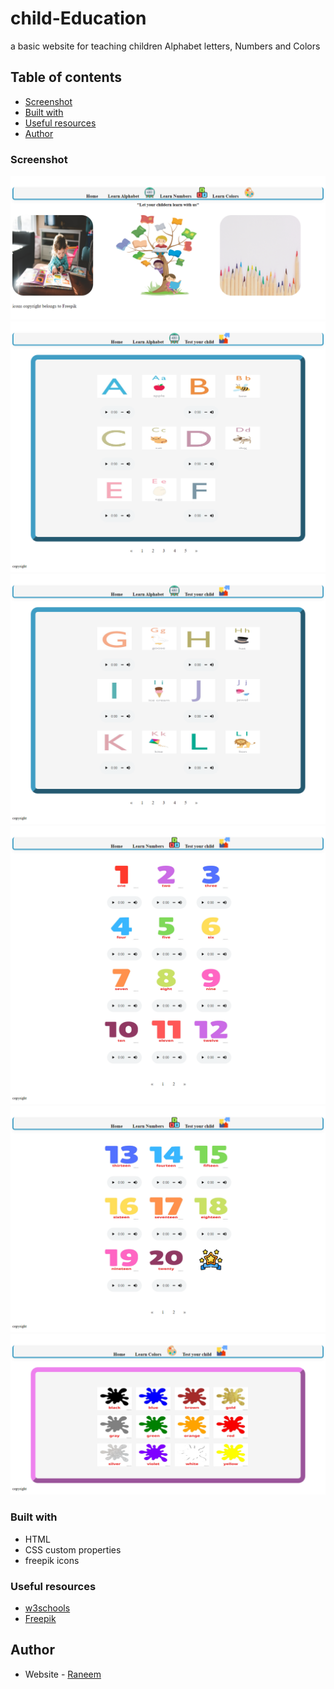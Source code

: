 # child-Education
a basic website for teaching children Alphabet letters, Numbers and Colors

## Table of contents

  - [Screenshot](#screenshot)
  - [Built with](#built-with)
  - [Useful resources](#useful-resources)
  - [Author](#author)

### Screenshot
![Home image](https://github.com/raneem3/child-Education/blob/master/image/home.png)
![alphabet-pg1](https://github.com/raneem3/child-Education/blob/master/image/alphabet-pg1.png)
![alphabet-pg2](https://github.com/raneem3/child-Education/blob/master/image/alphabet-pg2.png)
![number-pg1](https://github.com/raneem3/child-Education/blob/master/image/number-pg1.png)
![number-pg2](https://github.com/raneem3/child-Education/blob/master/image/number-pg2.png)
![colors](https://github.com/raneem3/child-Education/blob/master/image/colors.png)



### Built with
- HTML
- CSS custom properties
- freepik icons


### Useful resources
- [w3schools](https://www.w3schools.com/)
- [Freepik](https://www.freepik.com/free-photos-vectors/icons)

## Author

- Website - [Raneem](https://www.your-site.com)


